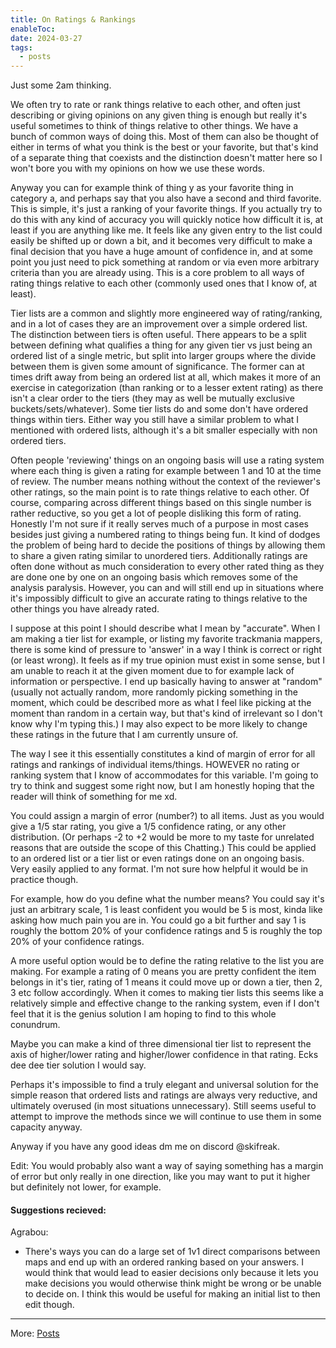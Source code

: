 ```yaml
---
title: On Ratings & Rankings
enableToc: 
date: 2024-03-27
tags:
  - posts
---
```

Just some 2am thinking.

We often try to rate or rank things relative to each other, and often just describing or giving opinions on any given thing is enough but really it's useful sometimes to think of things relative to other things. We have a bunch of common ways of doing this. Most of them can also be thought of either in terms of what you think is the best or your favorite, but that's kind of a separate thing that coexists and the distinction doesn't matter here so I won't bore you with my opinions on how we use these words.

Anyway you can for example think of thing y as your favorite thing in category a, and perhaps say that you also have a second and third favorite. This is simple, it's just a ranking of your favorite things. If you actually try to do this with any kind of accuracy you will quickly notice how difficult it is, at least if you are anything like me. It feels like any given entry to the list could easily be shifted up or down a bit, and it becomes very difficult to make a final decision that you have a huge amount of confidence in, and at some point you just need to pick something at random or via even more arbitrary criteria than you are already using. This is a core problem to all ways of rating things relative to each other (commonly used ones that I know of, at least).

Tier lists are a common and slightly more engineered way of rating/ranking, and in a lot of cases they are an improvement over a simple ordered list. The distinction between tiers is often useful. There appears to be a split between defining what qualifies a thing for any given tier vs just being an ordered list of a single metric, but split into larger groups where the divide between them is given some amount of significance. The former can at times drift away from being an ordered list at all, which makes it more of an exercise in categorization (than ranking or to a lesser extent rating) as there isn't a clear order to the tiers (they may as well be mutually exclusive buckets/sets/whatever). Some tier lists do and some don't have ordered things within tiers. Either way you still have a similar problem to what I mentioned with ordered lists, although it's a bit smaller especially with non ordered tiers.

Often people 'reviewing' things on an ongoing basis will use a rating system where each thing is given a rating for example between 1 and 10 at the time of review. The number means nothing without the context of the reviewer's other ratings, so the main point is to rate things relative to each other. Of course, comparing across different things based on this single number is rather reductive, so you get a lot of people disliking this form of rating. Honestly I'm not sure if it really serves much of a purpose in most cases besides just giving a numbered rating to things being fun. It kind of dodges the problem of being hard to decide the positions of things by allowing them to share a given rating similar to unordered tiers. Additionally ratings are often done without as much consideration to every other rated thing as they are done one by one on an ongoing basis which removes some of the analysis paralysis. However, you can and will still end up in situations where it's impossibly difficult to give an accurate rating to things relative to the other things you have already rated.

I suppose at this point I should describe what I mean by "accurate". When I am making a tier list for example, or listing my favorite trackmania mappers, there is some kind of pressure to 'answer' in a way I think is correct or right (or least wrong). It feels as if my true opinion must exist in some sense, but I am unable to reach it at the given moment due to for example lack of information or perspective. I end up basically having to answer at "random" (usually not actually random, more randomly picking something in the moment, which could be described more as what I feel like picking at the moment than random in a certain way, but that's kind of irrelevant so I don't know why I'm typing this.) I may also expect to be more likely to change these ratings in the future that I am currently unsure of.

The way I see it this essentially constitutes a kind of margin of error for all ratings and rankings of individual items/things. HOWEVER no rating or ranking system that I know of accommodates for this variable. I'm going to try to think and suggest some right now, but I am honestly hoping that the reader will think of something for me xd.

You could assign a margin of error (number?) to all items. Just as you would give a 1/5 star rating, you give a 1/5 confidence rating, or any other distribution. (Or perhaps -2 to +2 would be more to my taste for unrelated reasons that are outside the scope of this Chatting.) This could be applied to an ordered list or a tier list or even ratings done on an ongoing basis. Very easily applied to any format. I'm not sure how helpful it would be in practice though.

For example, how do you define what the number means? You could say it's just an arbitrary scale, 1 is least confident you would be 5 is most, kinda like asking how much pain you are in. You could go a bit further and say 1 is roughly the bottom 20% of your confidence ratings and 5 is roughly the top 20% of your confidence ratings.

A more useful option would be to define the rating relative to the list you are making. For example a rating of 0 means you are pretty confident the item belongs in it's tier, rating of 1 means it could move up or down a tier, then 2, 3 etc follow accordingly. When it comes to making tier lists this seems like a relatively simple and effective change to the ranking system, even if I don't feel that it is the genius solution I am hoping to find to this whole conundrum.

Maybe you can make a kind of three dimensional tier list to represent the axis of higher/lower rating and higher/lower confidence in that rating. Ecks dee dee tier solution I would say.

Perhaps it's impossible to find a truly elegant and universal solution for the simple reason that ordered lists and ratings are always very reductive, and ultimately overused (in most situations unnecessary). Still seems useful to attempt to improve the methods since we will continue to use them in some capacity anyway. 

Anyway if you have any good ideas dm me on discord @skifreak.

Edit: You would probably also want a way of saying something has a margin of error but only really in one direction, like you may want to put it higher but definitely not lower, for example.

#### Suggestions recieved:
Agrabou:
- There's ways you can do a large set of 1v1 direct comparisons between maps and end up with an ordered ranking based on your answers.
I would think that would lead to easier decisions only because it lets you make decisions you would otherwise think might be wrong or be unable to decide on. I think this would be useful for making an initial list to then edit though.

---
More: [Posts](./tags/posts)